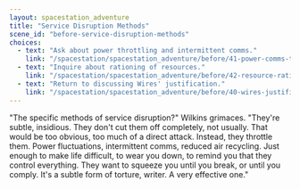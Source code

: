```yaml
---
layout: spacestation_adventure
title: "Service Disruption Methods"
scene_id: "before-service-disruption-methods"
choices:
  - text: "Ask about power throttling and intermittent comms."
    link: "/spacestation/spacestation_adventure/before/41-power-comms-throttling"
  - text: "Inquire about rationing of resources."
    link: "/spacestation/spacestation_adventure/before/42-resource-rationing"
  - text: "Return to discussing Wires' justification."
    link: "/spacestation/spacestation_adventure/before/40-wires-justification"
---
```


"The specific methods of service disruption?" Wilkins grimaces. "They're subtle, insidious. They don't cut them off completely, not usually. That would be too obvious, too much of a direct attack. Instead, they throttle them. Power fluctuations, intermittent comms, reduced air recycling. Just enough to make life difficult, to wear you down, to remind you that they control everything. They want to squeeze you until you break, or until you comply. It's a subtle form of torture, writer. A very effective one."
